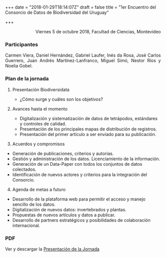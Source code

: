 +++
date = "2018-01-29T18:14:07Z"
draft = false
title = "1er Encuentro del Consorcio de Datos de Biodiversidad del Uruguay"

+++

<p style='text-align: right;'>
Viernes 5 de octubre 2018, 
Facultad de Ciencias, 
Montevideo
</p>

### Participantes 
<p style='text-align: justify;'>
Carmen Viera, Daniel Hernández, Gabriel Laufer, Inés da Rosa, José Carlos Guerrero, Juan Andrés Martínez-Lanfranco, Miguel Simó, Nestor Ríos y Noelia Gobel.
</p>

### Plan de la jornada


1. Presentación Biodiversidata

    * ¿Cómo surge y cuáles son los objetivos?

2. Avances hasta el momento
    
    * Digitalización y sistematización de datos de tetrápodos, estándares y controles de calidad.
    * Presentación de los principales mapas de distribución de registros.
    * Presentación del primer artículo a ser enviado para su publicación.

3. Acuerdos y compromisos

  * Generación de publicaciones, criterios y autorías.
  * Gestión y administración de los datos. Licenciamiento de la información.
  * Generación de un Data-Paper con todos los conjuntos de datos colectados.
  * Identificación de nuevos actores y criterios para la integración del Consorcio.

4. Agenda de metas a futuro

  * Desarrollo de la plataforma web para permitir el acceso y manejo sencillo de los datos.
  * Digitalización de nuevos datos: invertebrados y plantas.
  * Propuestas de nuevos artículos y datos a publicar.
  * Desarrollo de partners estratégicos y posibilidades de colaboración internacional.


### PDF

Ver y descargar la [Presentación de la Jornada](https://github.com/bienflorencia/consorcio/tree/master/data/PresentationBiodiversidata.pdf) 


